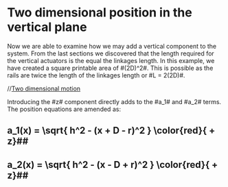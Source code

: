 Two dimensional position in the vertical plane
============================================

Now we are able to examine how we may add a vertical component to the system. From the last sections we discovered that the length required for the vertical actuators is the equal the linkages length. In this example, we have created a square printable area of #(2D)^2#. This is possible as the rails are twice the length of the linkages length or #L = 2(2D)#. 

//[Two dimensional motion](svg.4)

Introducing the #z# component directly adds to the #a_1# and #a_2# terms. The position equations are amended as:

## a_1(x) = \sqrt{ h^2 - (x + D - r)^2 } \color{red}{ + z}##
## a_2(x) = \sqrt{ h^2 - (x - D + r)^2 } \color{red}{ + z}##
